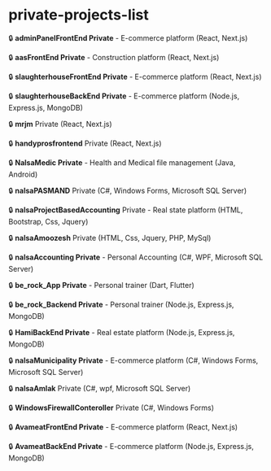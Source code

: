 # private-projects-list

🔒 **adminPanelFrontEnd Private** - E-commerce platform
  (React, Next.js)
  
🔒 **aasFrontEnd Private** - Construction platform
  (React, Next.js)
  
🔒 **slaughterhouseFrontEnd Private** - E-commerce platform
  (React, Next.js)
  
🔒 **slaughterhouseBackEnd Private** - E-commerce platform
   (Node.js, Express.js, MongoDB)
   
🔒 **mrjm** Private
  (React, Next.js)
   
🔒 **handyprosfrontend** Private
  (React, Next.js)
  
🔒 **NalsaMedic Private** - Health and Medical file management
   (Java, Android)
   
🔒 **nalsaPASMAND** Private
   (C#, Windows Forms, Microsoft SQL Server)
   
🔒 **nalsaProjectBasedAccounting** Private - Real state platform
   (HTML, Bootstrap, Css, Jquery)
   
🔒 **nalsaAmoozesh** Private
   (HTML, Css, Jquery, PHP, MySql)
   
🔒 **nalsaAccounting Private** - Personal Accounting
   (C#, WPF, Microsoft SQL Server)
   
🔒 **be_rock_App Private** - Personal trainer
   (Dart, Flutter)
   
🔒 **be_rock_Backend Private** - Personal trainer
   (Node.js, Express.js, MongoDB)
   
🔒 **HamiBackEnd Private** - Real estate platform
   (Node.js, Express.js, MongoDB)
   
🔒 **nalsaMunicipality Private** - E-commerce platform
   (C#, Windows Forms, Microsoft SQL Server)
   
🔒 **nalsaAmlak** Private
   (C#, wpf, Microsoft SQL Server) 
   
🔒 **WindowsFirewallConteroller** Private
   (C#, Windows Forms)
   
🔒 **AvameatFrontEnd Private** - E-commerce platform
  (React, Next.js)
  
🔒 **AvameatBackEnd Private** - E-commerce platform
 (Node.js, Express.js, MongoDB)
